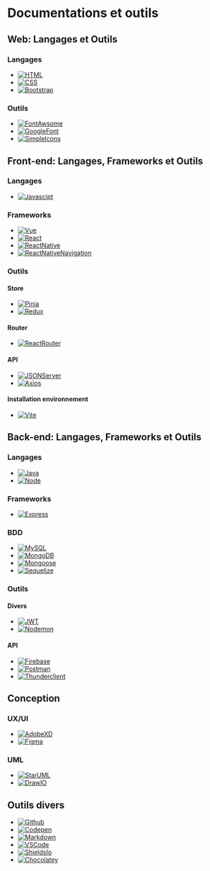 # Documentations et outils

## Web: Langages et Outils
### Langages

* [![HTML][Html.dev]][Html-url]
* [![CSS][CSS.dev]][CSS-url]
* [![Bootstrap][Bootstrap.com]][Bootstrap-url]

### Outils
* [![FontAwsome]][FontAwsome-url]
* [![GoogleFont]][GoogleFont-url]
* [![SimpleIcons]][SimpleIcons-url]


## Front-end: Langages, Frameworks et Outils
### Langages
* [![Javascipt]][Javascript-url]

### Frameworks
* [![Vue][Vue.js]][Vue-url]
* [![React]][React-url]
* [![ReactNative]][ReactNative-url]
* [![ReactNativeNavigation]][ReactNativeNavigation-url]

### Outils

#### Store
* [![Pinia]][Pinia-url]
* [![Redux]][Redux-url]

#### Router
* [![ReactRouter]][ReactRouter-url]

#### API
* [![JSONServer]][JSONServer-url]
* [![Axios]][Axios-url]

#### Installation environnement
* [![Vite]][Vite-url]



## Back-end: Langages, Frameworks et Outils
### Langages
* [![Java]][Java-url]
* [![Node][Node.js]][Node-url]

### Frameworks
* [![Express][Express.js]][Express-url]

### BDD
* [![MySQL][MySql]][MySQL-url]
* [![MongoDB]][MongoDB-url]
* [![Mongoose]][Mongoose-url]
* [![Sequelize][Sequelize.js]][Sequelize-url]

### Outils
#### Divers
* [![JWT]][JWT-url]
* [![Nodemon]][Nodemon-url]

#### API
* [![Firebase]][Firebase-url]
* [![Postman]][Postman-url]
* [![Thunderclient]][Thunderclient-url]


## Conception
### UX/UI
* [![AdobeXD]][AdobeXD-url]
* [![Figma]][Figma-url]

### UML
* [![StarUML]][StarUML-url]
* [![DrawIO]][DrawIO-url]



## Outils divers

* [![Github]][Github-url]
* [![Codepen]][Codepen-url]
* [![Markdown]][Markdown-url]
* [![VSCode]][VSCode-url]
* [![ShieldsIo]][ShieldsIo-url]
* [![Chocolatey]][Chocolatey-url]



<!-- MARKDOWN LINKS & IMAGES -->

<!-- web links -->
[Html.dev]:   https://img.shields.io/badge/HTML5-E34F26?style=for-the-badge&logo=html5&logoColor=white
[Html-url]: https://developer.mozilla.org/fr/docs/Web/HTML
[CSS.dev]: https://img.shields.io/badge/CSS3-1572B6?style=for-the-badge&logo=css3&logoColor=white
[CSS-url]: https://developer.mozilla.org/fr/docs/Web/CSS
[Bootstrap.com]: https://img.shields.io/badge/Bootstrap-563D7C?style=for-the-badge&logo=bootstrap&logoColor=white
[Bootstrap-url]: https://getbootstrap.com
[FontAwsome]: https://img.shields.io/badge/Font%20Awsome-ED8B00?style=for-the-badge&logo=fontawesome&logoColor=white&color=%23528DD7
[FontAwsome-url]: https://fontawesome.com/
[GoogleFont]: https://img.shields.io/badge/Google%20Font-ED8B00?style=for-the-badge&logo=googlefonts&logoColor=white&color=%234285F4
[GoogleFont-url]: https://fonts.google.com/
[SimpleIcons]: https://img.shields.io/badge/Simple%20Icons-ED8B00?style=for-the-badge&logo=simpleicons&logoColor=white&color=%23111111
[SimpleIcons-url]: https://simpleicons.org/


<!-- front-end links -->
[Javascipt]: https://img.shields.io/badge/JavaScript-F7DF1E?style=for-the-badge&logo=javascript&logoColor=black
[Javascript-url]: https://developer.mozilla.org/fr/docs/Web/JavaScript
[Vue.js]: https://img.shields.io/badge/Vue.js-35495E?style=for-the-badge&logo=vuedotjs&logoColor=4FC08D
[Vue-url]: https://vuejs.org/
[Pinia]: https://img.shields.io/badge/Pinia-ED8B00?style=for-the-badge&logo=gamebanana&logoColor=white&color=green
[Pinia-url]: https://pinia.vuejs.org/
[React]: https://img.shields.io/badge/React-20232A?style=for-the-badge&logo=react&logoColor=61DAFB
[React-url]: https://react.dev/reference/react
[Redux]: https://img.shields.io/badge/Redux-593D88?style=for-the-badge&logo=redux&logoColor=white
[Redux-url]: https://react-redux.js.org/
[ReactRouter]: https://img.shields.io/badge/React_Router-CA4245?style=for-the-badge&logo=react-router&logoColor=white
[ReactRouter-url]: https://reactrouter.com/en/main
[ReactNative]: https://img.shields.io/badge/React_Native-20232A?style=for-the-badge&logo=react&logoColor=61DAFB
[ReactNative-url]: https://reactnative.dev/docs/getting-started
[ReactNativeNavigation]: https://img.shields.io/badge/React_Native_Navigation-20232A?style=for-the-badge&logo=react&logoColor=61DAFB
[ReactNativeNavigation-url]: https://reactnavigation.org/
[Axios]: https://img.shields.io/badge/Axios-ED8B00?style=for-the-badge&logo=axios&logoColor=white&color=%235A29E4
[Axios-url]: https://www.npmjs.com/package/axios
[Vite]: https://img.shields.io/badge/Vite-ED8B00?style=for-the-badge&logo=vite&logoColor=white&color=%23646CFF
[Vite-url]: https://vitejs.dev/
[JSONServer]: https://img.shields.io/badge/JSON_Server-ED8B00?style=for-the-badge&logo=json&logoColor=white&color=%23000000
[JSONServer-url]: https://www.npmjs.com/package/json-server


<!-- back-end links -->
[Java]: https://img.shields.io/badge/Java-ED8B00?style=for-the-badge&logo=openjdk&logoColor=white
[Java-url]: https://dev.java/learn/getting-started/
[Node.js]: https://img.shields.io/badge/Node.js-43853D?style=for-the-badge&logo=node.js&logoColor=white
[Node-url]: https://nodejs.org/en
[Express.js]:  https://img.shields.io/badge/Express.js-ED8B00?style=for-the-badge&logo=express&logoColor=white&color=%23000000
[Express-url]: https://expressjs.com/fr/
[Sequelize.js]: https://img.shields.io/badge/sequelize-323330?style=for-the-badge&logo=sequelize&logoColor=blue
[Sequelize-url]: https://sequelize.org/
[MySql]: https://img.shields.io/badge/MySQL-00000F?style=for-the-badge&logo=mysql&logoColor=white
[MySQL-url]: https://www.mysql.com/fr/
[MongoDB]: https://img.shields.io/badge/MongoDB-4EA94B?style=for-the-badge&logo=mongodb&logoColor=white
[MongoDB-url]: https://www.mongodb.com/fr-fr
[Mongoose]: https://img.shields.io/badge/Mongoose-ED8B00?style=for-the-badge&logo=mongoosedotws&logoColor=white&color=%23F04D35
[Mongoose-url]: https://mongoosejs.com/
[JWT]: https://img.shields.io/badge/json%20web%20tokens-323330?style=for-the-badge&logo=json-web-tokens&logoColor=pink
[JWT-url]: https://jwt.io/
[Firebase]: https://img.shields.io/badge/Firebase-ED8B00?style=for-the-badge&logo=firebase&logoColor=white&color=%23FFCA28
[Firebase-url]: https://firebase.google.com/
[Postman]: https://img.shields.io/badge/Postman-ED8B00?style=for-the-badge&logo=postman&logoColor=white&color=%23FF6C37
[Postman-url]: https://www.postman.com/
[Nodemon]: https://img.shields.io/badge/Nodemon-ED8B00?style=for-the-badge&logo=nodemon&logoColor=white&color=%2376D04B
[Nodemon-url]: https://www.npmjs.com/package/nodemon
[Thunderclient]: https://img.shields.io/badge/ThunderClient-ED8B00?style=for-the-badge&logo=thunderstore&logoColor=white&color=%235B69C2
[Thunderclient-url]: https://www.thunderclient.com/


<!-- conception links -->
[AdobeXD]: https://img.shields.io/badge/Adobe%20XD-470137?style=for-the-badge&logo=Adobe%20XD&logoColor=#FF61F6
[AdobeXD-url]: https://helpx.adobe.com/fr/xd/get-started.html
[Figma]: https://img.shields.io/badge/Figma-F24E1E?style=for-the-badge&logo=figma&logoColor=white
[Figma-url]: https://www.figma.com/files/recents-and-sharing/recently-viewed?fuid=1182357446438086491
[StarUML]: https://img.shields.io/badge/Star_UML-ED8B00?style=for-the-badge&color=yellow
[StarUML-url]: https://staruml.io/
[DrawIO]: https://img.shields.io/badge/Draw.io-ED8B00?style=for-the-badge&logo=diagramsdotnet&logoColor=white&color=%23F08705
[DrawIO-url]: https://app.diagrams.net/

<!-- other tools -->
[Codepen]: https://img.shields.io/badge/Codepen-000000?style=for-the-badge&logo=codepen&logoColor=white
[Codepen-url]: https://codepen.io/
[Github]: https://img.shields.io/badge/GitHub-100000?style=for-the-badge&logo=github&logoColor=white
[Github-url]: https://github.com/JaceyStew6
[Markdown]: https://img.shields.io/badge/Markdown-000000?style=for-the-badge&logo=markdown&logoColor=white
[Markdown-url]: https://www.markdownguide.org/basic-syntax/
[VSCode]: https://img.shields.io/badge/Visual_Studio_Code-0078D4?style=for-the-badge&logo=visual%20studio%20code&logoColor=white
[VSCode-url]: https://code.visualstudio.com/
[ShieldsIo]: https://img.shields.io/badge/Shields.io-ED8B00?style=for-the-badge&logo=shieldsdotio&logoColor=white&color=%23000000
[ShieldsIo-url]: https://shields.io/badges
[Chocolatey]: https://img.shields.io/badge/Chocolatey-ED8B00?style=for-the-badge&logo=chocolatey&logoColor=white&color=%2380B5E3
[Chocolatey-url]: https://chocolatey.org/